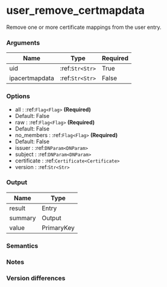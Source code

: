 [//]: # (THE CONTENT BELOW IS GENERATED. DO NOT EDIT.)
# user_remove_certmapdata
Remove one or more certificate mappings from the user entry.

### Arguments
|Name|Type|Required
|-|-|-
|uid|:ref:`Str<Str>`|True
|ipacertmapdata|:ref:`Str<Str>`|False

### Options
* all : :ref:`Flag<Flag>` **(Required)**
 * Default: False
* raw : :ref:`Flag<Flag>` **(Required)**
 * Default: False
* no_members : :ref:`Flag<Flag>` **(Required)**
 * Default: False
* issuer : :ref:`DNParam<DNParam>`
* subject : :ref:`DNParam<DNParam>`
* certificate : :ref:`Certificate<Certificate>`
* version : :ref:`Str<Str>`

### Output
|Name|Type
|-|-
|result|Entry
|summary|Output
|value|PrimaryKey

[//]: # (ADD YOUR NOTES BELOW. THESE WILL BE PICKED EVERY TIME THE DOCS ARE REGENERATED. //end)
### Semantics

### Notes

### Version differences